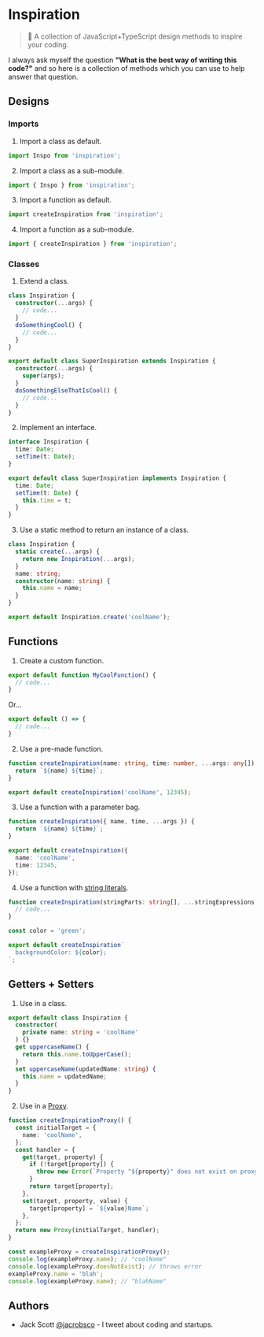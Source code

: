 # Inspiration

> 🎻 A collection of JavaScript+TypeScript design methods to inspire your coding.

I always ask myself the question **"What is the best way of writing this code?"** and so here is a collection of methods which you can use to help answer that question.

## Designs

### Imports

1. Import a class as default.

```ts
import Inspo from 'inspiration';
```

2. Import a class as a sub-module.

```ts
import { Inspo } from 'inspiration';
```

3. Import a function as default.

```ts
import createInspiration from 'inspiration';
```

4. Import a function as a sub-module.

```ts
import { createInspiration } from 'inspiration';
```

### Classes

1. Extend a class.

```ts
class Inspiration {
  constructor(...args) {
    // code...
  }
  doSomethingCool() {
    // code...
  }
}
```

```ts
export default class SuperInspiration extends Inspiration {
  constructor(...args) {
    super(args);
  }
  doSomethingElseThatIsCool() {
    // code...
  }
}
```

2. Implement an interface.

```ts
interface Inspiration {
  time: Date;
  setTime(t: Date);
}
```

```ts
export default class SuperInspiration implements Inspiration {
  time: Date;
  setTime(t: Date) {
    this.time = t;
  }
}
```

3. Use a static method to return an instance of a class.

```ts
class Inspiration {
  static create(...args) {
    return new Inspiration(...args);
  }
  name: string;
  constructor(name: string) {
    this.name = name;
  }
}
```

```ts
export default Inspiration.create('coolName');
```

## Functions

1. Create a custom function.

```ts
export default function MyCoolFunction() {
  // code...
}
```

Or...

```ts
export default () => {
  // code...
}
```

2. Use a pre-made function.

```ts
function createInspiration(name: string, time: number, ...args: any[]) {
  return `${name} ${time}`;
}
```

```ts
export default createInspiration('coolName', 12345);
```

3. Use a function with a parameter bag.

```ts
function createInspiration({ name, time, ...args }) {
  return `${name} ${time}`;
}
```

```ts
export default createInspiration({
  name: 'coolName',
  time: 12345,
});
```

4. Use a function with [string literals](https://developer.mozilla.org/en-US/docs/Web/JavaScript/Reference/Template_literals#Tagged_templates).

```ts
function createInspiration(stringParts: string[], ...stringExpressions: any[]) {
  // code...
}
```

```ts
const color = 'green';

export default createInspiration`
  backgroundColor: ${color};
`;
```

## Getters + Setters

1. Use in a class.

```ts
export default class Inspiration {
  constructor(
    private name: string = 'coolName'
  ) {}
  get uppercaseName() {
    return this.name.toUpperCase();
  }
  set uppercaseName(updatedName: string) {
    this.name = updatedName;
  }
}
```

2. Use in a [Proxy](https://developer.mozilla.org/en-US/docs/Web/JavaScript/Reference/Global_Objects/Proxy).

```ts
function createInspirationProxy() {
  const initialTarget = {
    name: 'coolName',
  };
  const handler = {
    get(target, property) {
      if (!target[property]) {
        throw new Error(`Property "${property}" does not exist on proxy target.`);
      }
      return target[property];
    },
    set(target, property, value) {
      target[property] = `${value}Name`;
    },
  };
  return new Proxy(initialTarget, handler);
}
```

```ts
const exampleProxy = createInspirationProxy();
console.log(exampleProxy.name); // "coolName"
console.log(exampleProxy.doesNotExist); // throws error
exampleProxy.name = 'blah';
console.log(exampleProxy.name); // "blahName"
```

## Authors

- Jack Scott [@jacrobsco](https://twitter.com/jacrobsco) - I tweet about coding and startups.
